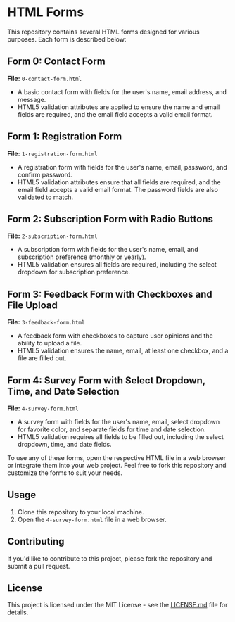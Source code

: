 # HTML Forms

This repository contains several HTML forms designed for various purposes. Each form is described below:

## Form 0: Contact Form

**File:** `0-contact-form.html`

- A basic contact form with fields for the user's name, email address, and message.
- HTML5 validation attributes are applied to ensure the name and email fields are required, and the email field accepts a valid email format.

## Form 1: Registration Form

**File:** `1-registration-form.html`

- A registration form with fields for the user's name, email, password, and confirm password.
- HTML5 validation attributes ensure that all fields are required, and the email field accepts a valid email format. The password fields are also validated to match.

## Form 2: Subscription Form with Radio Buttons

**File:** `2-subscription-form.html`

- A subscription form with fields for the user's name, email, and subscription preference (monthly or yearly).
- HTML5 validation ensures all fields are required, including the select dropdown for subscription preference.

## Form 3: Feedback Form with Checkboxes and File Upload

**File:** `3-feedback-form.html`

- A feedback form with checkboxes to capture user opinions and the ability to upload a file.
- HTML5 validation ensures the name, email, at least one checkbox, and a file are filled out.

## Form 4: Survey Form with Select Dropdown, Time, and Date Selection

**File:** `4-survey-form.html`

- A survey form with fields for the user's name, email, select dropdown for favorite color, and separate fields for time and date selection.
- HTML5 validation requires all fields to be filled out, including the select dropdown, time, and date fields.

To use any of these forms, open the respective HTML file in a web browser or integrate them into your web project. Feel free to fork this repository and customize the forms to suit your needs.


## Usage

1. Clone this repository to your local machine.
2. Open the `4-survey-form.html` file in a web browser.

## Contributing

If you'd like to contribute to this project, please fork the repository and submit a pull request.

## License

This project is licensed under the MIT License - see the [LICENSE.md](LICENSE.md) file for details.
